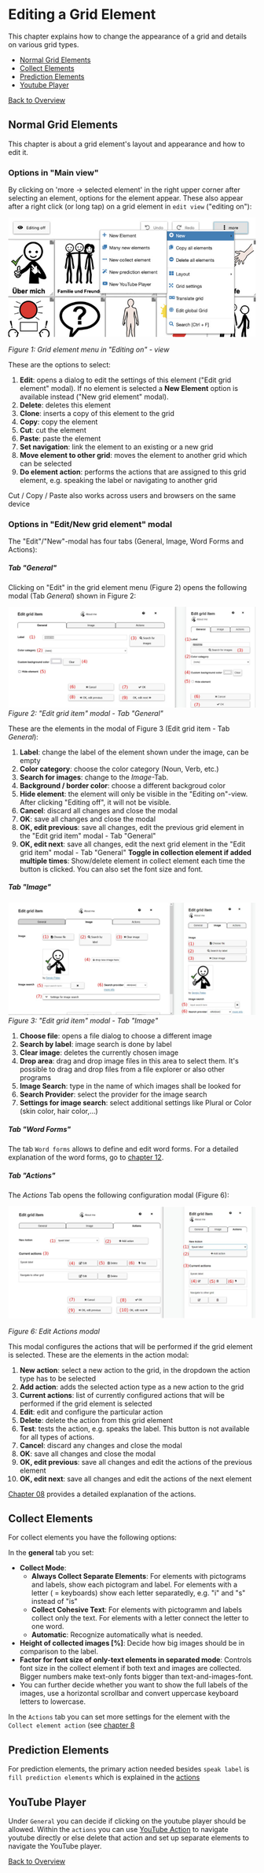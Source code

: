 # Editing a Grid Element

This chapter explains how to change the appearance of a grid and details on various grid types.

- [Normal Grid Elements](06_editing-grid.md#normal-grid-elements)
- [Collect Elements](06_editing-grid.md#collect-elements)
- [Prediction Elements](06_editing-grid.md#prediction-elements)
- [Youtube Player](06_editing-grid.md#youtube-player)

[Back to Overview](README.md)

## Normal Grid Elements

This chapter is about a grid element's layout and appearance and how to edit it.

### Options in "Main view"

By clicking on 'more -> selected element' in the right upper corner after selecting an element, options for the element appear. These also appear after a right click (or long tap) on a grid element in `edit view` ("editing on"):

![edit view - element menu](./img/edit_moremenu_en.jpg)

*Figure 1: Grid element menu in "Editing on" - view*

These are the options to select:

1. **Edit**: opens a dialog to edit the settings of this element ("Edit grid element" modal). If no element is selected a **New Element** option is available instead ("New grid element" modal).
2. **Delete**: deletes this element
3. **Clone**: inserts a copy of this element to the grid
4. **Copy**: copy the element 
5. **Cut**: cut the element
6. **Paste**: paste the element
7. **Set navigation**: link the element to an existing or a new grid
8. **Move element to other grid**: moves the element to another grid which can be selected
9. **Do element action**: performs the actions that are assigned to this grid element, e.g. speaking the label or navigating to another grid

Cut / Copy / Paste also works across users and browsers on the same device

### Options in "Edit/New grid element" modal

The "Edit"/"New"-modal has four tabs (General, Image, Word Forms and Actions):

##### Tab "General"

Clicking on "Edit" in the grid element menu (Figure 2) opens the following modal (Tab *General*) shown in Figure 2:

![edit grid element general](./img/edit_grid_element_general_en.jpg)
*Figure 2: "Edit grid item" modal - Tab "General"*

These are the elements in the modal of Figure 3 (Edit grid item - Tab *General*):

1. **Label**: change the label of the element shown under the image, can be empty
2. **Color category**: choose the color category (Noun, Verb, etc.)
3. **Search for images**: change to the *Image*-Tab. 
4. **Background / border color**: choose a different backgroud color
5. **Hide element**: the element will only be visible in the "Editing on"-view. After clicking "Editing off", it will not be visible.
6. **Cancel**: discard all changes and close the modal
7. **OK**: save all changes and close the modal
8. **OK, edit previous**: save all changes, edit the previous grid element in the "Edit grid item" modal - Tab "General"
9. **OK, edit next**: save all changes, edit the next grid element in the "Edit grid item" modal - Tab "General"
**Toggle in collection element if added multiple times**: Show/delete element in collect element each time the button is clicked.
You can also set the font size and font.

##### Tab "Image"

![edit grid element image](./img/edit_grid_element_image_en.jpg)
*Figure 3: "Edit grid item" modal - Tab "Image"*

1. **Choose file**: opens a file dialog to choose a different image
2. **Search by label**: image search is done by label
3. **Clear image**: deletes the currently chosen image
4. **Drop area**: drag and drop image files in this area to select them. It's possible to drag and drop files from a file explorer or also other programs
5. **Image Search**: type in the name of which images shall be looked for
6. **Search Provider**: select the provider for the image search
7. **Settings for image search**: select additional settings like Plural or Color (skin color, hair color,...)

##### Tab "Word Forms"

The tab `Word forms` allows to define and edit word forms. For a detailed explanation of the word forms, go to [chapter 12](12_word-forms.md).

##### Tab "Actions"

The *Actions* Tab opens the following configuration modal (Figure 6):

![edit grid element actions](./img/edit_grid_element_actions_en.jpg)

*Figure 6: Edit Actions modal*

This modal configures the actions that will be performed if the grid element is selected. These are the elements in the action modal:

1. **New action**: select a new action to the grid, in the dropdown the action type has to be selected
2. **Add action**: adds the selected action type as a new action to the grid
3. **Current actions**: list of currently configured actions that will be performed if the grid element is selected
4. **Edit**: edit and configure the particular action
5. **Delete**: delete the action from this grid element
6. **Test**: tests the action, e.g. speaks the label. This button is not available for all types of actions.
7. **Cancel**: discard any changes and close the modal
8. **OK**: save all changes and close the modal
9. **OK, edit previous**: save all changes and edit the actions of the previous element
10. **OK, edit next**: save all changes and edit the actions of the next element

[Chapter 08](08_actions.md) provides a detailed explanation of the actions.

## Collect Elements

For collect elements you have the following options:

In the **general** tab you set:
- **Collect Mode**: 
   - **Always Collect Separate Elements**: For elements with pictograms and labels, show each pictogram and label. For elements with a letter ( = keyboards) show each letter separatedly, e.g. "i" and "s" instead of "is"
   - **Collect Cohesive Text**: For elements with pictogramm and labels collect only the text. For elements with a letter connect the letter to one word.
   - **Automatic**: Recognize automatically what is needed.
- **Height of collected images [%]**: Decide how big images should be in comparison to the label.
- **Factor for font size of only-text elements in separated mode**: Controls font size in the collect element if both text and images are collected. Bigger numbers make text-only fonts bigger than text-and-images-font.
- You can further decide whether you want to show the full labels of the images, use a horizontal scrollbar and convert uppercase keyboard letters to lowercase.

In the `Actions` tab you can set more settings for the element with the `Collect element action` (see [chapter 8](08_actions.md#collect-element-action)

## Prediction Elements

For prediction elements, the primary action needed besides `speak label` is `fill prediction elements` which is explained in the [actions](08_actions.md#fill-prediction-elements)

## YouTube Player

Under `General` you can decide if clicking on the youtube player should be allowed. Within the `actions` you can use [YouTube Action](08_actions.md#youtube-action) to navigate youtube directly or else delete that action and set up separate elements to navigate the YouTube player.

[Back to Overview](README.md)
